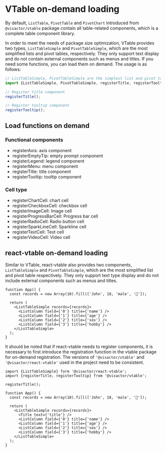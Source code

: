 # VTable on-demand loading

By default, `ListTable`, `PivotTable` and `PivotChart` introduced from `@visactor/vtable` package contain all table-related components, which is a complete table component library.

In order to meet the needs of package size optimization, VTable provides two types, `ListTableSimple` and `PivotTableSimple`, which are the most simplified lists and pivot tables, respectively. They only support text display and do not contain external components such as menus and titles. If you need some functions, you can load them on demand. The usage is as follows:

```js
// ListTableSimple, PivotTableSimple are the simplest list and pivot table components, which do not include cell types and any components other than text
import {ListTableSimple, PivotTableSimple, registerTitle, registerTooltip} from '@visactor/vtable';

// Register title component
registerTitle();

// Register tooltip component
registerTooltip();
```

## Load functions on demand

### Functional components

* registerAxis: axis component
* registerEmptyTip: empty prompt component
* registerLegend: legend component
* registerMenu: menu component
* registerTitle: title component
* registerTooltip: tooltip component

### Cell type

* registerChartCell: chart cell
* registerCheckboxCell: checkbox cell
* registerImageCell: Image cell
* registerProgressBarCell: Progress bar cell
* registerRadioCell: Radio button cell
* registerSparkLineCell: Sparkline cell
* registerTextCell: Text cell
* registerVideoCell: Video cell

## react-vtable on-demand loading

Similar to VTable, react-vtable also provides two components, `ListTableSimple` and `PivotTableSimple`, which are the most simplified list and pivot table respectively. They only support text type display and do not include external components such as menus and titles.

```tsx
function App() {
  const records = new Array(10).fill(['John', 18, 'male', '🏀']);

  return (
    <ListTableSimple records={records}>
      <ListColumn field={'0'} title={'name'} />
      <ListColumn field={'1'} title={'age'} />
      <ListColumn field={'2'} title={'sex'} />
      <ListColumn field={'3'} title={'hobby'} />
    </ListTableSimple>
  );
}
```

It should be noted that if react-vtable needs to register components, it is necessary to first introduce the registration function in the vtable package for on-demand registration. The versions of `'@visactor/vtable'` and `'@visactor/react-vtable'` used in the project need to be consistent.

```tsx
import {ListTableSimple} form '@visactor/react-vtable';
import {registerTitle, registerTooltip} from '@visactor/vtable';

registerTitle();

function App() {
  const records = new Array(10).fill(['John', 18, 'male', '🏀']);

  return (
    <ListTableSimple records={records}>
      <Title text={'title'} />
      <ListColumn field={'0'} title={'name'} />
      <ListColumn field={'1'} title={'age'} />
      <ListColumn field={'2'} title={'sex'} />
      <ListColumn field={'3'} title={'hobby'} />
    </ListTableSimple>
  );
}
```
